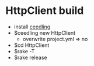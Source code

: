 # HttpClient build
* install [ceedling](http://www.throwtheswitch.org/ceedling/)
* $ceedling new HttpClient
  * overwrite project.yml => no
* $cd HttpClient
* $rake -T
* $rake release
